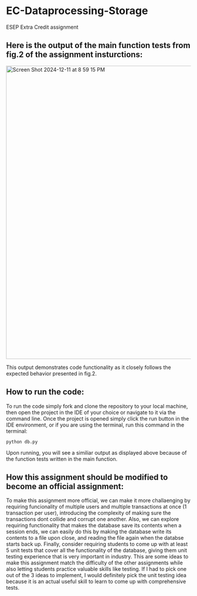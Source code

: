 # EC-Dataprocessing-Storage
ESEP Extra Credit assignment

## Here is the output of the main function tests from fig.2 of the assignment insturctions:
<img width="800" alt="Screen Shot 2024-12-11 at 8 59 15 PM" src="https://github.com/user-attachments/assets/6ca70469-1527-41d8-b0cb-821fa15e2d99" />

This output demonstrates code functionality as it closely follows the expected behavior presented in fig.2.

## How to run the code:
To run the code simply fork and clone the repository to your local machine, then open the project in the IDE of your choice or navigate to it via the command line. Once the project is opened simply click the run button in the IDE environment, or if you are using the terminal, run this command in the terminal:
```
python db.py
```
Upon running, you will see a similiar output as displayed above because of the function tests written in the main function.

## How this assignment should be modified to become an official assignment:
To make this assignment more official, we can make it more challaenging by requiring funcionality of multiple users and multiple transactions at once (1 transaction per user), introducing the complexity of making sure the transactions dont collide and corrupt one another. Also, we can explore requiring functionality that makes the database save its contents when a session ends, we can easily do this by making the database write its contents to a file upon close, and reading the file again when the databse starts back up. Finally, consider requiring students to come up with at least 5 unit tests that cover all the functionality of the database, giving them unit testing experience that is very important in industry. This are some ideas to make this assignment match the difficulty of the other assignments while also letting students practice valuable skills like testing. If I had to pick one out of the 3 ideas to implement, I would definitely pick the unit testing idea because it is an actual useful skill to learn to come up with comprehensive tests.
